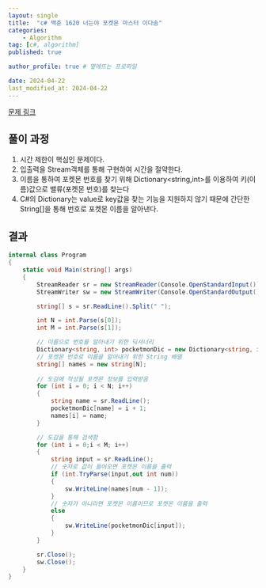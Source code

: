 ```yaml
---
layout: single
title:  "c# 백준 1620 너는야 포켓몬 마스터 이다솜"
categories: 
    - Algorithm
tag: [c#, algorithm]
published: true

author_profile: true # 옆에뜨는 프로파일

date: 2024-04-22
last_modified_at: 2024-04-22
---
```


[문제 링크](https://www.acmicpc.net/problem/1620)

## 풀이 과정

1. 시간 제한이 핵심인 문제이다.
2. 입출력을 Stream객체를 통해 구현하여 시간을 절약한다.
3. 이름을 통하여 포켓몬 번호를 찾기 위해 Dictionary<string,int>를 이용하여 키(이름)값으로 밸류(포켓몬 번호)를 찾는다
4. C#의 Dictionary는 value로 key값을 찾는 기능을 지원하지 않기 때문에 간단한 String[]을 통해 번호로 포켓몬 이름을 알아낸다.



## 결과
```c#
internal class Program
{
    static void Main(string[] args)
    {
        StreamReader sr = new StreamReader(Console.OpenStandardInput());
        StreamWriter sw = new StreamWriter(Console.OpenStandardOutput());

        string[] s = sr.ReadLine().Split(" ");

        int N = int.Parse(s[0]);
        int M = int.Parse(s[1]);

        // 이름으로 번호를 알아내기 위한 딕셔너리
        Dictionary<string, int> pocketmonDic = new Dictionary<string, int>();
        // 포켓몬 번호로 이름을 알아내기 위한 String 배열
        string[] names = new string[N];
        
        // 도감에 작성될 포켓몬 정보를 입력받음
        for (int i = 0; i < N; i++)
        {
            string name = sr.ReadLine();
            pocketmonDic[name] = i + 1;
            names[i] = name;
        }

        // 도감을 통해 검색함
        for (int i = 0;i < M; i++)
        {
            string input = sr.ReadLine();
            // 숫자로 값이 들어오면 포켓몬 이름을 출력
            if (int.TryParse(input,out int num))
            {
                sw.WriteLine(names[num - 1]);
            }
            // 숫자가 아니라면 포켓몬 이름이므로 포켓몬 이름을 출력
            else
            {
                sw.WriteLine(pocketmonDic[input]);
            }
        }

        sr.Close();
        sw.Close();
    }
}
```